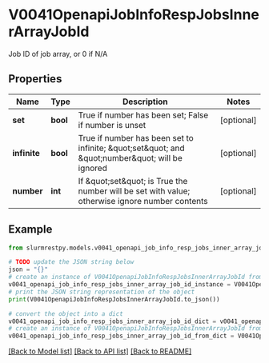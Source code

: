 # V0041OpenapiJobInfoRespJobsInnerArrayJobId

Job ID of job array, or 0 if N/A

## Properties

Name | Type | Description | Notes
------------ | ------------- | ------------- | -------------
**set** | **bool** | True if number has been set; False if number is unset | [optional]
**infinite** | **bool** | True if number has been set to infinite; \&quot;set\&quot; and \&quot;number\&quot; will be ignored | [optional]
**number** | **int** | If \&quot;set\&quot; is True the number will be set with value; otherwise ignore number contents | [optional]

## Example

```python
from slurmrestpy.models.v0041_openapi_job_info_resp_jobs_inner_array_job_id import V0041OpenapiJobInfoRespJobsInnerArrayJobId

# TODO update the JSON string below
json = "{}"
# create an instance of V0041OpenapiJobInfoRespJobsInnerArrayJobId from a JSON string
v0041_openapi_job_info_resp_jobs_inner_array_job_id_instance = V0041OpenapiJobInfoRespJobsInnerArrayJobId.from_json(json)
# print the JSON string representation of the object
print(V0041OpenapiJobInfoRespJobsInnerArrayJobId.to_json())

# convert the object into a dict
v0041_openapi_job_info_resp_jobs_inner_array_job_id_dict = v0041_openapi_job_info_resp_jobs_inner_array_job_id_instance.to_dict()
# create an instance of V0041OpenapiJobInfoRespJobsInnerArrayJobId from a dict
v0041_openapi_job_info_resp_jobs_inner_array_job_id_from_dict = V0041OpenapiJobInfoRespJobsInnerArrayJobId.from_dict(v0041_openapi_job_info_resp_jobs_inner_array_job_id_dict)
```
[[Back to Model list]](../README.md#documentation-for-models) [[Back to API list]](../README.md#documentation-for-api-endpoints) [[Back to README]](../README.md)


